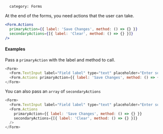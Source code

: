 ```meta
  category: Forms
```

At the end of the forms, you need actions that the user can take.

```jsx
<Form.Actions
  primaryAction={{ label: 'Save Changes', method: () => {} }}
  secondaryActions={[{ label: 'Clear', method: () => {} }]}
/>
```

#### Examples

Pass a `primaryAction` with the label and method to call.

```js
<Form>
  <Form.TextInput label="Field label" type="text" placeholder="Enter something" />
  <Form.Actions primaryAction={{ label: 'Save Changes', method: () => {} }} />
</Form>
```

You can also pass an `array` of `secondaryActions`

```js
<Form>
  <Form.TextInput label="Field label" type="text" placeholder="Enter something" />
  <Form.Actions
    primaryAction={{ label: 'Save Changes', method: () => {} }}
    secondaryActions={[{ label: 'Clear', method: () => {} }]}
  />
</Form>
```
